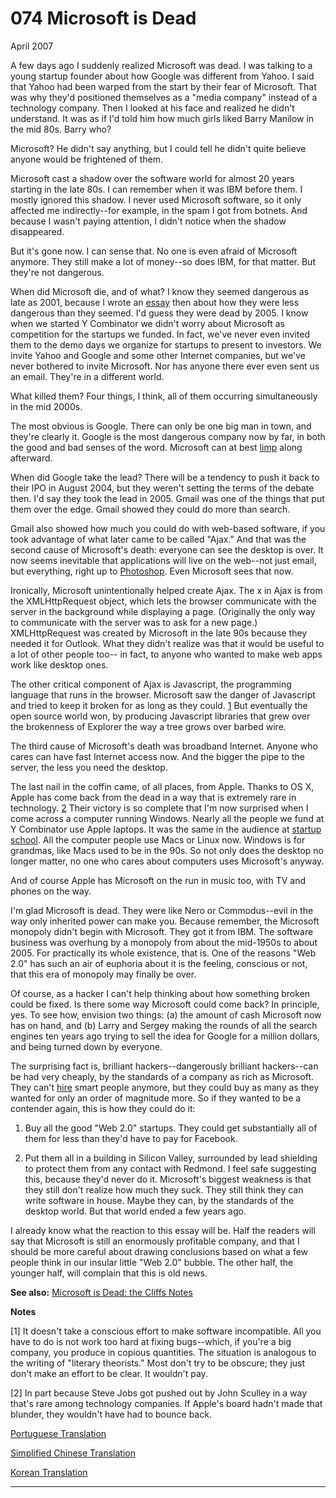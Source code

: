 # 074 Microsoft is Dead


  
 
  
 April 2007   
  
 A few days ago I suddenly realized Microsoft was dead. I was talking to a young startup founder about how Google was different from Yahoo. I said that Yahoo had been warped from the start by their fear of Microsoft. That was why they'd positioned themselves as a "media company" instead of a technology company. Then I looked at his face and realized he didn't understand. It was as if I'd told him how much girls liked Barry Manilow in the mid 80s. Barry 
who?  
 
  
 Microsoft? He didn't say anything, but I could tell he didn't quite believe anyone would be frightened of them.   
  
 Microsoft cast a shadow over the software world for almost 20 years starting in the late 80s. I can remember when it was IBM before them. I mostly ignored this shadow. I never used Microsoft software, so it only affected me indirectly--for example, in the spam I got from botnets. And because I wasn't paying attention, I didn't notice when the shadow disappeared.   
  
 But it's gone now. I can sense that. No one is even afraid of Microsoft anymore. They still make a lot of money--so does IBM, for that matter. But they're not dangerous.   
  
 When did Microsoft die, and of what? I know they seemed dangerous as late as 2001, because I wrote an [essay](road.html) then about how they were less dangerous than they seemed. I'd guess they were dead by 2005. I know when we started Y Combinator we didn't worry about Microsoft as competition for the startups we funded. In fact, we've never even invited them to the demo days we organize for startups to present to investors. We invite Yahoo and Google and some other Internet companies, but we've never bothered to invite Microsoft. Nor has anyone there ever even sent us an email. They're in a different world.   
  
 What killed them? Four things, I think, all of them occurring simultaneously in the mid 2000s.   
  
 The most obvious is Google. There can only be one big man in town, and they're clearly it. Google is the most dangerous company now by far, in both the good and bad senses of the word. Microsoft can at best [limp](http://live.com) along afterward.   
  
 When did Google take the lead? There will be a tendency to push it back to their IPO in August 2004, but they weren't setting the terms of the debate then. I'd say they took the lead in 2005\. Gmail was one of the things that put them over the edge. Gmail showed they could do more than search.   
  
 Gmail also showed how much you could do with web-based software, if you took advantage of what later came to be called "Ajax." And that was the second cause of Microsoft's death: everyone can see the desktop is over. It now seems inevitable that applications will live on the web--not just email, but everything, right up to [Photoshop](http://snipshot.com). Even Microsoft sees that now.   
  
 Ironically, Microsoft unintentionally helped create Ajax. The x in Ajax is from the XMLHttpRequest object, which lets the browser communicate with the server in the background while displaying a page. (Originally the only way to communicate with the server was to ask for a new page.) XMLHttpRequest was created by Microsoft in the late 90s because they needed it for Outlook. What they didn't realize was that it would be useful to a lot of other people too-- in fact, to anyone who wanted to make web apps work like desktop ones.   
  
 The other critical component of Ajax is Javascript, the programming language that runs in the browser. Microsoft saw the danger of Javascript and tried to keep it broken for as long as they could. [1](#microsoft_is_dead_note1) But eventually the open source world won, by producing Javascript libraries that grew over the brokenness of Explorer the way a tree grows over barbed wire.   
  
 The third cause of Microsoft's death was broadband Internet. Anyone who cares can have fast Internet access now. And the bigger the pipe to the server, the less you need the desktop.   
  
 The last nail in the coffin came, of all places, from Apple. Thanks to OS X, Apple has come back from the dead in a way that is extremely rare in technology. [2](#microsoft_is_dead_note2) Their victory is so complete that I'm now surprised when I come across a computer running Windows. Nearly all the people we fund at Y Combinator use Apple laptops. It was the same in the audience at [startup school](http://www.bosstalks.com/StartupSchool2007/all_macs_and_all_writing.jpg). All the computer people use Macs or Linux now. Windows is for grandmas, like Macs used to be in the 90s. So not only does the desktop no longer matter, no one who cares about computers uses Microsoft's anyway.   
  
 And of course Apple has Microsoft on the run in music too, with TV and phones on the way.   
  
 I'm glad Microsoft is dead. They were like Nero or Commodus--evil in the way only inherited power can make you. Because remember, the Microsoft monopoly didn't begin with Microsoft. They got it from IBM. The software business was overhung by a monopoly from about the mid-1950s to about 2005. For practically its whole existence, that is. One of the reasons "Web 2.0" has such an air of euphoria about it is the feeling, conscious or not, that this era of monopoly may finally be over.   
  
 Of course, as a hacker I can't help thinking about how something broken could be fixed. Is there some way Microsoft could come back? In principle, yes. To see how, envision two things: (a) the amount of cash Microsoft now has on hand, and (b) Larry and Sergey making the rounds of all the search engines ten years ago trying to sell the idea for Google for a million dollars, and being turned down by everyone.   
  
 The surprising fact is, brilliant hackers--dangerously brilliant hackers--can be had very cheaply, by the standards of a company as rich as Microsoft. They can't [hire](hiring.html) smart people anymore, but they could buy as many as they wanted for only an order of magnitude more. So if they wanted to be a contender again, this is how they could do it:   
  
 
  1. Buy all the good "Web 2.0" startups. They could get substantially all of them for less than they'd have to pay for Facebook.  
 
  
 

 
  2. Put them all in a building in Silicon Valley, surrounded by lead shielding to protect them from any contact with Redmond. 
 I feel safe suggesting this, because they'd never do it. Microsoft's biggest weakness is that they still don't realize how much they suck. They still think they can write software in house. Maybe they can, by the standards of the desktop world. But that world ended a few years ago.   
  
 I already know what the reaction to this essay will be. Half the readers will say that Microsoft is still an enormously profitable company, and that I should be more careful about drawing conclusions based on what a few people think in our insular little "Web 2.0" bubble. The other half, the younger half, will complain that this is old news.   
  
 
  
 
  
 
  
 
  
  **See also:** [Microsoft is Dead: the Cliffs Notes](cliffsnotes.html)   
  
  **Notes**   
  
 <a name=microsoft_is_dead_note1>[1]</a> It doesn't take a conscious effort to make software incompatible. All you have to do is not work too hard at fixing bugs--which, if you're a big company, you produce in copious quantities. The situation is analogous to the writing of "literary theorists." Most don't try to be obscure; they just don't make an effort to be clear. It wouldn't pay.   
  
 <a name=microsoft_is_dead_note2>[2]</a> In part because Steve Jobs got pushed out by John Sculley in a way that's rare among technology companies. If Apple's board hadn't made that blunder, they wouldn't have had to bounce back.   
  
 
  
 
  
 
  
 [Portuguese Translation](http://www.dicas-l.com.br/zonadecombate/zonadecombate_20070417.php)   
  
 
  
 [Simplified Chinese Translation](http://flyingapplet.spaces.live.com/blog/cns!F682AFBD82F7E261!555.entry)   
  
 
  
 [Korean Translation](http://appledelhi.wordpress.com/2008/10/05/)   
  
 
  
 
  
 
  
 
  
 

 
* * *
 

 

